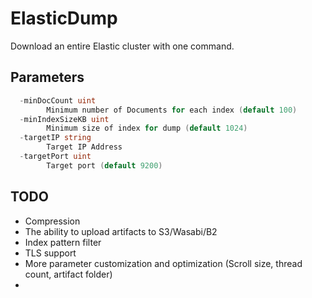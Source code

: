 # ElasticDump

Download an entire Elastic cluster with one command.

## Parameters

```go
  -minDocCount uint
    	Minimum number of Documents for each index (default 100)
  -minIndexSizeKB uint
    	Minimum size of index for dump (default 1024)
  -targetIP string
    	Target IP Address
  -targetPort uint
    	Target port (default 9200)
```

## TODO
- Compression
- The ability to upload artifacts to S3/Wasabi/B2
- Index pattern filter
- TLS support
- More parameter customization and optimization (Scroll size, thread count, artifact folder)
- 